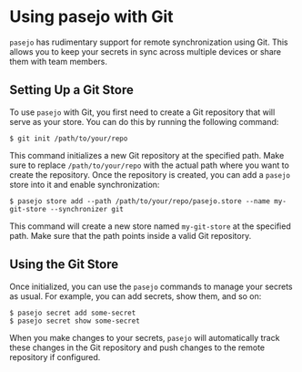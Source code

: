 # Using pasejo with Git

`pasejo` has rudimentary support for remote synchronization using Git. This allows you to keep your secrets in sync across multiple devices or share them with team members.

## Setting Up a Git Store

To use `pasejo` with Git, you first need to create a Git repository that will serve as your store. You can do this by running the following command:

```shell
$ git init /path/to/your/repo
```

This command initializes a new Git repository at the specified path. Make sure to replace `/path/to/your/repo` with the actual path where you want to create the repository. Once the repository is created, you can add a `pasejo` store into it and enable synchronization:

```
$ pasejo store add --path /path/to/your/repo/pasejo.store --name my-git-store --synchronizer git
```

This command will create a new store named `my-git-store` at the specified path. Make sure that the path points inside a valid Git repository.

## Using the Git Store

Once initialized, you can use the `pasejo` commands to manage your secrets as usual. For example, you can add secrets, show them, and so on:

```shell
$ pasejo secret add some-secret
$ pasejo secret show some-secret
```

When you make changes to your secrets, `pasejo` will automatically track these changes in the Git repository and push changes to the remote repository if configured.
